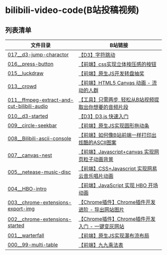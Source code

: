 # bilibili-video-code(B站投稿视频)

## 列表清单

文件目录 | B站链接
--- | ---
[017__d3-jump-charactor](./017__d3-jump-charactor) | [【D3】字符跳动](https://www.bilibili.com/video/BV1zv411y7GP/)
[016__press-button](./016__press-button) | [【前端】css实现立体按压感的按钮](https://www.bilibili.com/video/BV1e54y1U7wt/)
[015__luckdraw](./015__luckdraw) | [【前端】原生JS开发转盘抽奖](https://www.bilibili.com/video/BV1Mt4y1Q7UD/)
[013__crowd](./013__crowd) | [【前端】HTML5 Canvas 动画 - 流动的人群](https://www.bilibili.com/video/BV18t4y1D7rd/)
[011__ffmpeg-extract-and-cut-bilibili-audio](./011__ffmpeg-extract-and-cut-bilibili-audio) | [【工具】只需两步, 轻松从B站视频提取出你想要的音频片段](https://www.bilibili.com/video/BV1yV411z7UH/)
[010__d3-started](./010__d3-started) | [【D3】D3.js 快速入门](https://www.bilibili.com/video/BV1Mk4y127Wj/)
[009__circle-seekbar](./009__circle-seekbar) | [【前端】原生JS实现圆形拖动条](https://www.bilibili.com/video/BV1ia4y1a7Uj/)
[008__Bilibili-ascii-console](./008__Bilibili-ascii-console) | [【前端】如何像B站前端一样打印出炫酷的ASCII图案](https://www.bilibili.com/video/BV1VA411v7zF/)
[007__canvas-nest](./007__canvas-nest) | [【前端】Javascript+canvas 实现网页粒子动画背景](https://www.bilibili.com/video/BV1xh411o7ri/)
[005__netease-music-disc](./005__netease-music-disc) | [【前端】CSS+Javascript 实现网易云音乐唱片动画](https://www.bilibili.com/video/BV1Zg4y1v79m/)
[004__HBO-intro](./004__HBO-intro) | [【前端】JavaScript 实现 HBO 开场动画](https://www.bilibili.com/video/BV1YA411e7xK/)
[003__chrome-extensions-export-img](./002__chrome-extensions-started) | [【Chrome插件】Chrome插件开发进阶 - 导出网站图片](https://www.bilibili.com/video/BV1HA411Y7KU/)
[002__chrome-extensions-started](./002__chrome-extensions-started) | [【Chrome插件】Chrome插件开发入门 - 一键变灰网站](https://www.bilibili.com/video/BV1mC4y1b7Mi/)
[001__warterfall](./001__warterfall) | [【前端】原生JS实现瀑布流布局](https://www.bilibili.com/video/BV18t4y1X7sx/)
[000__99-multi-table](./000__99-multi-table) | [【前端】九九乘法表](https://www.bilibili.com/video/BV1tK411H7yS/)